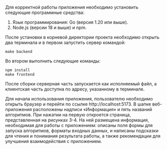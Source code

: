 Для корректной работы приложения необходимо установить следующие программные средства:
1. Язык программирования: Go (версия 1.20 или выше).
2. Node.js (версии 18 и выше) и npm.

После установки в корневой директории проекта необходимо открыть два терминала и в первом запустить сервер командой: 
```
make backend
```
Во втором выполнить следующие команды:
```
npm install
make frontend
```
После сборки серверная часть запускается как исполняемый файл, а клиентская часть доступна по адресу, указанному в терминале.

Для начала использования приложения, пользователю необходимо открыть браузер и перейти по ссылке http://localhost:5173. В шапке веб-приложения расположены надписи «Информация» и пять названий алгоритмов. При нажатии на первую откроется страница, представленная на рисунках 3-4. На ней размещена информация, необходимая для работы с приложением: описаны поля формы для запуска алгоритмов, форматы входных данных, и написаны подсказки для чтения и понимания результата работы, а также рекомендации для улучшения взаимодействия с приложением.